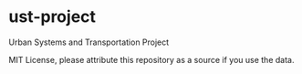 # ust-project
Urban Systems and Transportation Project

MIT License, please attribute this repository as a source if you use the data. 

